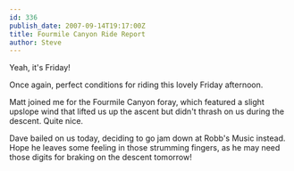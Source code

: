 ```yaml
---
id: 336
publish_date: 2007-09-14T19:17:00Z
title: Fourmile Canyon Ride Report
author: Steve
---
```

  
Yeah, it's Friday!

Once again, perfect conditions for riding this lovely Friday afternoon.

Matt joined me for the Fourmile Canyon foray, which featured a slight upslope wind that lifted us up the ascent but didn't thrash on us during the descent. Quite nice.

Dave bailed on us today, deciding to go jam down at Robb's Music instead. Hope he leaves some feeling in those strumming fingers, as he may need those digits for braking on the descent tomorrow!